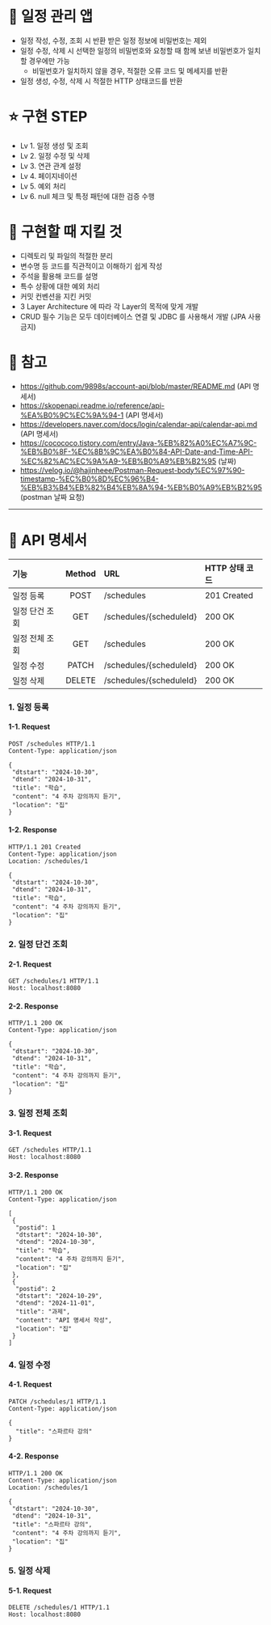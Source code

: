 # 📅 일정 관리 앱
- 일정 작성, 수정, 조회 시 반환 받은 일정 정보에 비밀번호는 제외
- 일정 수정, 삭제 시 선택한 일정의 비밀번호와 요청할 때 함께 보낸 비밀번호가 일치할 경우에만 가능
  - 비밀번호가 일치하지 않을 경우, 적절한 오류 코드 및 메세지를 반환
- 일정 생성, 수정, 삭제 시 적절한 HTTP 상태코드를 반환

# ⭐ 구현 STEP
- Lv 1. 일정 생성 및 조회
- Lv 2. 일정 수정 및 삭제
- Lv 3. 연관 관계 설정
- Lv 4. 페이지네이션
- Lv 5. 예외 처리
- Lv 6. null 체크 및 특정 패턴에 대한 검증 수행

# 📌 구현할 때 지킬 것
- 디렉토리 및 파일의 적절한 분리
- 변수명 등 코드를 직관적이고 이해하기 쉽게 작성
- 주석을 활용해 코드를 설명
- 특수 상황에 대한 예외 처리
- 커밋 컨벤션을 지킨 커밋
- 3 Layer Architecture 에 따라 각 Layer의 목적에 맞게 개발
- CRUD 필수 기능은 모두 데이터베이스 연결 및 JDBC 를 사용해서 개발 (JPA 사용 금지)

# 📝 참고
- https://github.com/9898s/account-api/blob/master/README.md (API 명세서)
- https://skopenapi.readme.io/reference/api-%EA%B0%9C%EC%9A%94-1 (API 명세서)
- https://developers.naver.com/docs/login/calendar-api/calendar-api.md (API 명세서)
- https://cocococo.tistory.com/entry/Java-%EB%82%A0%EC%A7%9C-%EB%B0%8F-%EC%8B%9C%EA%B0%84-API-Date-and-Time-API-%EC%82%AC%EC%9A%A9-%EB%B0%A9%EB%B2%95 (날짜)
- https://velog.io/@hajinheee/Postman-Request-body%EC%97%90-timestamp-%EC%B0%8D%EC%96%B4-%EB%B3%B4%EB%82%B4%EB%8A%94-%EB%B0%A9%EB%B2%95 (postman 날짜 요청)
-------------

# 📄 API 명세서
|기능|Method|URL|HTTP 상태 코드|
|:---|:---:|:---|:---|
|일정 등록|POST|/schedules|201 Created|
|일정 단건 조회|GET|/schedules/{scheduleId}|200 OK|
|일정 전체 조회|GET|/schedules|200 OK|
|일정 수정|PATCH|/schedules/{scheduleId}|200 OK|
|일정 삭제|DELETE|/schedules/{scheduleId}|200 OK|

### 1. 일정 등록
#### 1-1. Request
```
POST /schedules HTTP/1.1
Content-Type: application/json

{
 "dtstart": "2024-10-30",
 "dtend": "2024-10-31",
 "title": "학습",
 "content": "4 주차 강의까지 듣기",
 "location": "집"
}
```
#### 1-2. Response
```
HTTP/1.1 201 Created
Content-Type: application/json
Location: /schedules/1

{
 "dtstart": "2024-10-30",
 "dtend": "2024-10-31",
 "title": "학습",
 "content": "4 주차 강의까지 듣기",
 "location": "집"
}
```

### 2. 일정 단건 조회
#### 2-1. Request
```
GET /schedules/1 HTTP/1.1
Host: localhost:8080
```
#### 2-2. Response
```
HTTP/1.1 200 OK
Content-Type: application/json

{
 "dtstart": "2024-10-30",
 "dtend": "2024-10-31",
 "title": "학습",
 "content": "4 주차 강의까지 듣기",
 "location": "집"
}
```

### 3. 일정 전체 조회
#### 3-1. Request
```
GET /schedules HTTP/1.1
Host: localhost:8080
```
#### 3-2. Response
```
HTTP/1.1 200 OK
Content-Type: application/json

[
 {
  "postid": 1
  "dtstart": "2024-10-30",
  "dtend": "2024-10-30",
  "title": "학습",
  "content": "4 주차 강의까지 듣기",
  "location": "집"
 },
 {
  "postid": 2
  "dtstart": "2024-10-29",
  "dtend": "2024-11-01",
  "title": "과제",
  "content": "API 명세서 작성",
  "location": "집"
 }
]
```

### 4. 일정 수정
#### 4-1. Request
```
PATCH /schedules/1 HTTP/1.1
Content-Type: application/json

{
  "title": "스파르타 강의"
}
```

#### 4-2. Response
```
HTTP/1.1 200 OK
Content-Type: application/json
Location: /schedules/1

{
 "dtstart": "2024-10-30",
 "dtend": "2024-10-31",
 "title": "스파르타 강의",
 "content": "4 주차 강의까지 듣기",
 "location": "집"
}
```

### 5. 일정 삭제
#### 5-1. Request
```
DELETE /schedules/1 HTTP/1.1
Host: localhost:8080
```
